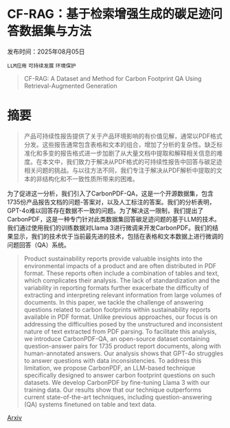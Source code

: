 # CF-RAG：基于检索增强生成的碳足迹问答数据集与方法

发布时间：2025年08月05日

`LLM应用` `可持续发展` `环境保护`

> CF-RAG: A Dataset and Method for Carbon Footprint QA Using Retrieval-Augmented Generation

# 摘要

> 产品可持续性报告提供了关于产品环境影响的有价值见解，通常以PDF格式分发。这些报告通常包含表格和文本的组合，增加了分析的复杂性。缺乏标准化和多变的报告格式进一步加剧了从大量文档中提取和解释相关信息的难度。在本文中，我们致力于解决从PDF格式的可持续性报告中回答与碳足迹相关问题的挑战。与以往方法不同，我们专注于解决从PDF解析中提取的文本的非结构化和不一致性质所带来的困难。

为了促进这一分析，我们引入了CarbonPDF-QA，这是一个开源数据集，包含1735份产品报告文档的问题-答案对，以及人工标注的答案。我们的分析表明，GPT-4o难以回答存在数据不一致的问题。为了解决这一限制，我们提出了CarbonPDF，这是一种专门针对此类数据集回答碳足迹问题的基于LLM的技术。我们通过使用我们的训练数据对Llama 3进行微调来开发CarbonPDF。我们的结果显示，我们的技术优于当前最先进的技术，包括在表格和文本数据上进行微调的问题回答（QA）系统。


> Product sustainability reports provide valuable insights into the environmental impacts of a product and are often distributed in PDF format. These reports often include a combination of tables and text, which complicates their analysis. The lack of standardization and the variability in reporting formats further exacerbate the difficulty of extracting and interpreting relevant information from large volumes of documents. In this paper, we tackle the challenge of answering questions related to carbon footprints within sustainability reports available in PDF format. Unlike previous approaches, our focus is on addressing the difficulties posed by the unstructured and inconsistent nature of text extracted from PDF parsing. To facilitate this analysis, we introduce CarbonPDF-QA, an open-source dataset containing question-answer pairs for 1735 product report documents, along with human-annotated answers. Our analysis shows that GPT-4o struggles to answer questions with data inconsistencies. To address this limitation, we propose CarbonPDF, an LLM-based technique specifically designed to answer carbon footprint questions on such datasets. We develop CarbonPDF by fine-tuning Llama 3 with our training data. Our results show that our technique outperforms current state-of-the-art techniques, including question-answering (QA) systems finetuned on table and text data.

[Arxiv](https://arxiv.org/abs/2508.03489)